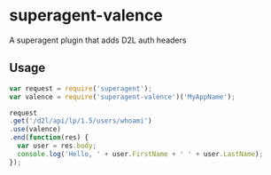 superagent-valence
==================

A superagent plugin that adds D2L auth headers

Usage
-----

```js
var request = require('superagent');
var valence = require('superagent-valence')('MyAppName');

request
.get('/d2l/api/lp/1.5/users/whoami')
.use(valence)
.end(function(res) {
  var user = res.body;
  console.log('Hello, ' + user.FirstName + ' ' + user.LastName);
});
```
